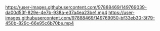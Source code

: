 https://user-images.githubusercontent.com/97888469/149769039-da00d53f-829e-4e7b-938a-e37a4ea23be1.mp4
https://user-images.githubusercontent.com/97888469/149769050-bf33eb30-3f79-450b-829c-66e95c6b70be.mp4




